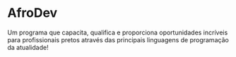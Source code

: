 # AfroDev
Um programa que capacita, qualifica e proporciona oportunidades incríveis para profissionais pretos através das principais linguagens de programação da atualidade!


